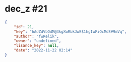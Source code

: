 
# dec_z #21
                
```JSON
{
    "id": 21,
    "key": "hAdZdVbOdM@3kgXwRbkJwE$1hgIwFiOcMdS#9mVq",
    "author": "fwRelik",
    "owner": "undefined",
    "lisance_key": null,
    "date": "2022-11-22 02:14"
}
```
    